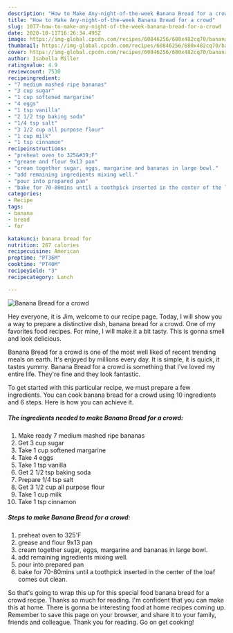 ```yaml
---
description: "How to Make Any-night-of-the-week Banana Bread for a crowd"
title: "How to Make Any-night-of-the-week Banana Bread for a crowd"
slug: 1077-how-to-make-any-night-of-the-week-banana-bread-for-a-crowd
date: 2020-10-11T16:26:34.495Z
image: https://img-global.cpcdn.com/recipes/60846256/680x482cq70/banana-bread-for-a-crowd-recipe-main-photo.jpg
thumbnail: https://img-global.cpcdn.com/recipes/60846256/680x482cq70/banana-bread-for-a-crowd-recipe-main-photo.jpg
cover: https://img-global.cpcdn.com/recipes/60846256/680x482cq70/banana-bread-for-a-crowd-recipe-main-photo.jpg
author: Isabella Miller
ratingvalue: 4.9
reviewcount: 7530
recipeingredient:
- "7 medium mashed ripe bananas"
- "3 cup sugar"
- "1 cup softened margarine"
- "4 eggs"
- "1 tsp vanilla"
- "2 1/2 tsp baking soda"
- "1/4 tsp salt"
- "3 1/2 cup all purpose flour"
- "1 cup milk"
- "1 tsp cinnamon"
recipeinstructions:
- "preheat oven to 325&#39;F"
- "grease and flour 9x13 pan"
- "cream together sugar, eggs, margarine and bananas in large bowl."
- "add remaining ingredients mixing well."
- "pour into prepared pan"
- "bake for 70-80mins until a toothpick inserted in the center of the loaf comes out clean."
categories:
- Recipe
tags:
- banana
- bread
- for

katakunci: banana bread for 
nutrition: 267 calories
recipecuisine: American
preptime: "PT36M"
cooktime: "PT40M"
recipeyield: "3"
recipecategory: Lunch

---
```



![Banana Bread for a crowd](https://img-global.cpcdn.com/recipes/60846256/680x482cq70/banana-bread-for-a-crowd-recipe-main-photo.jpg)

Hey everyone, it is Jim, welcome to our recipe page. Today, I will show you a way to prepare a distinctive dish, banana bread for a crowd. One of my favorites food recipes. For mine, I will make it a bit tasty. This is gonna smell and look delicious.

Banana Bread for a crowd is one of the most well liked of recent trending meals on earth. It's enjoyed by millions every day. It is simple, it is quick, it tastes yummy. Banana Bread for a crowd is something that I've loved my entire life. They're fine and they look fantastic.




To get started with this particular recipe, we must prepare a few ingredients. You can cook banana bread for a crowd using 10 ingredients and 6 steps. Here is how you can achieve it.

<!--inarticleads1-->

##### The ingredients needed to make Banana Bread for a crowd:

1. Make ready 7 medium mashed ripe bananas
1. Get 3 cup sugar
1. Take 1 cup softened margarine
1. Take 4 eggs
1. Take 1 tsp vanilla
1. Get 2 1/2 tsp baking soda
1. Prepare 1/4 tsp salt
1. Get 3 1/2 cup all purpose flour
1. Take 1 cup milk
1. Take 1 tsp cinnamon




<!--inarticleads2-->

##### Steps to make Banana Bread for a crowd:

1. preheat oven to 325&#39;F
1. grease and flour 9x13 pan
1. cream together sugar, eggs, margarine and bananas in large bowl.
1. add remaining ingredients mixing well.
1. pour into prepared pan
1. bake for 70-80mins until a toothpick inserted in the center of the loaf comes out clean.




So that's going to wrap this up for this special food banana bread for a crowd recipe. Thanks so much for reading. I'm confident that you can make this at home. There is gonna be interesting food at home recipes coming up. Remember to save this page on your browser, and share it to your family, friends and colleague. Thank you for reading. Go on get cooking!
